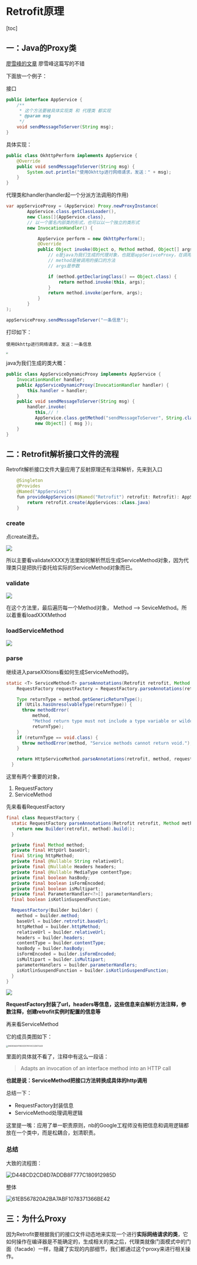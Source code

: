 # Retrofit原理

[toc]

## 一：Java的Proxy类

[廖雪峰的文章](https://www.liaoxuefeng.com/wiki/1252599548343744/1264804593397984#0) 廖雪峰这篇写的不错

下面放一个例子：

接口

```java
public interface AppService {
    /**
     * 这个方法要被具体实现类 和 代理类 都实现
     * @param msg
     */
    void sendMessageToServer(String msg);
}
```

具体实现：

```java
public class OkhttpPerform implements AppService {
    @Override
    public void sendMessageToServer(String msg) {
        System.out.println("使用Okhttp进行网络请求，发送：" + msg);
    }
}
```

代理类和handler(handler起一个分派方法调用的作用)

```java
var appServiceProxy = (AppService) Proxy.newProxyInstance(
        AppService.class.getClassLoader(),
        new Class[]{AppService.class},
        // 以一个匿名内部类的形式，也可以以一个独立的类形式
        new InvocationHandler() {

            AppService perform = new OkhttpPerform();
            @Override
            public Object invoke(Object o, Method method, Object[] args) throws Throwable {
                // o是java为我们生成的代理对象，也就是appSerivceProxy，在调用appServiceProxy的方法时会帮我们传进去
                // method是被调用的接口的方法
                // args是参数

                if (method.getDeclaringClass() == Object.class) {
                    return method.invoke(this, args);
                }
                return method.invoke(perform, args);
            }
        }
);

appServiceProxy.sendMessageToServer("一条信息");
```

打印如下：

```
使用Okhttp进行网络请求，发送：一条信息
```

<img src="../img/6F572C5520A22A610AC3ED4B93F186A7.png" style="zoom:33%;" />

java为我们生成的类大概：

```java
public class AppServiceDynamicProxy implements AppService {
    InvocationHandler handler;
    public AppServiceDynamicProxy(InvocationHandler handler) {
        this.handler = handler;
    }
    public void sendMessageToServer(String msg) {
        handler.invoke(
           this,// !
           AppService.class.getMethod("sendMessageToServer", String.class),
           new Object[] { msg });
    }
}
```



## 二：Retrofit解析接口文件的流程

Retrofit解析接口文件大量应用了反射原理还有注释解析，先来到入口

```java
	@Singleton
    @Provides
    @Named("AppServices")
    fun provideAppServices(@Named("Retrofit") retrofit: Retrofit): AppServices {
        return retrofit.create(AppServices::class.java)
    }
```

### create

点create进去。

![](../img/8993D3DFF710791702575CAD4F048FF9.png)

所以主要看validateXXXX方法里如何解析然后生成ServiceMethod对象，因为代理类只是把执行委托给实际的ServiceMethod对象而已。

### validate

![](../img/E03B588E1847E9738173E3E80288D510.png)

在这个方法里，最后遍历每一个Method对象， Method ——> SeviceMethod。所以着重看loadXXXMethod

### loadServiceMethod

![](../img/334EAFE3D859AF4D8471AB6B5F0BCB1A.png)

### parse

继续进入parseXXtions看如何生成ServiceMethod的。

```java
static <T> ServiceMethod<T> parseAnnotations(Retrofit retrofit, Method method) {
    RequestFactory requestFactory = RequestFactory.parseAnnotations(retrofit, method);

    Type returnType = method.getGenericReturnType();
    if (Utils.hasUnresolvableType(returnType)) {
      throw methodError(
          method,
          "Method return type must not include a type variable or wildcard: %s",
          returnType);
    }
    if (returnType == void.class) {
      throw methodError(method, "Service methods cannot return void.");
    }

    return HttpServiceMethod.parseAnnotations(retrofit, method, requestFactory);
  }
```

这里有两个重要的对象，

1. RequestFactory
2. ServiceMethod

先来看看RequestFactory

```java
final class RequestFactory {
  static RequestFactory parseAnnotations(Retrofit retrofit, Method method) {
    return new Builder(retrofit, method).build();
  }

  private final Method method;
  private final HttpUrl baseUrl;
  final String httpMethod;
  private final @Nullable String relativeUrl;
  private final @Nullable Headers headers;
  private final @Nullable MediaType contentType;
  private final boolean hasBody;
  private final boolean isFormEncoded;
  private final boolean isMultipart;
  private final ParameterHandler<?>[] parameterHandlers;
  final boolean isKotlinSuspendFunction;

  RequestFactory(Builder builder) {
    method = builder.method;
    baseUrl = builder.retrofit.baseUrl;
    httpMethod = builder.httpMethod;
    relativeUrl = builder.relativeUrl;
    headers = builder.headers;
    contentType = builder.contentType;
    hasBody = builder.hasBody;
    isFormEncoded = builder.isFormEncoded;
    isMultipart = builder.isMultipart;
    parameterHandlers = builder.parameterHandlers;
    isKotlinSuspendFunction = builder.isKotlinSuspendFunction;
  }
}
```

![](../img/asdfadsf.png)

**RequestFactory封装了url，headers等信息，这些信息来自解析方法注释，参数注释，创建retrofit实例时配置的信息等**

再来看ServiceMethod

它的成员类图如下：

<img src="../img/846093AD47E963CDE74F04CC2D67CA29.png" alt="846093AD47E963CDE74F04CC2D67CA29" style="zoom:33%;" />

里面的具体就不看了，注释中有这么一段话：

> Adapts an invocation of an interface method into an HTTP call

**也就是说：ServiceMethod把接口方法转换成具体的http调用**

总结一下：

- RequestFactory封装信息
- ServiceMethod处理调用逻辑

这里提一嘴：应用了单一职责原则，nb的Google工程师没有把信息和调用逻辑都放在一个类中，而是松耦合，划清职责。

### 总结

大致的流程图：

![D448CD2CD8D7ADDB8F777C180912985D](../img/D448CD2CD8D7ADDB8F777C180912985D.png)

整体

![61EB567820A2BA7ABF1078371366BE42](../img/61EB567820A2BA7ABF1078371366BE42.png)



## 三：为什么Proxy

因为Retrofit要根据我们的接口文件动态地来实现一个进行**实际网络请求的类**，它如何操作在编译器是不能确定的，生成相关的类之后，代理类就像门面模式中的门面（facade）一样，隐藏了实现的内部细节，我们都通过这个proxy来进行相关操作。



